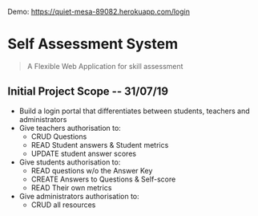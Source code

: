 Demo: https://quiet-mesa-89082.herokuapp.com/login

# Self Assessment System
> A Flexible Web Application for skill assessment

## Initial Project Scope -- 31/07/19
* Build a login portal that differentiates between students, teachers and administrators
* Give teachers authorisation to:
  * CRUD Questions
  * READ Student answers & Student metrics
  * UPDATE student answer scores
* Give students authorisation to:
  * READ questions w/o the Answer Key
  * CREATE Answers to Questions & Self-score
  * READ Their own metrics
* Give administrators authorisation to:
  * CRUD all resources